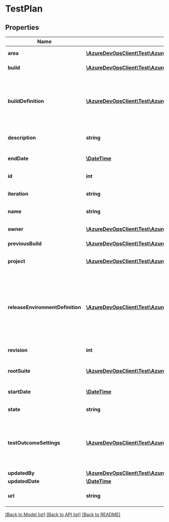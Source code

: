 # TestPlan

## Properties
Name | Type | Description | Notes
------------ | ------------- | ------------- | -------------
**area** | [**\AzureDevOpsClient\Test\AzureDevOpsClient\Test\Model\ShallowReference**](ShallowReference.md) | Area of the test plan. | [optional] 
**build** | [**\AzureDevOpsClient\Test\AzureDevOpsClient\Test\Model\ShallowReference**](ShallowReference.md) | Build to be tested. | [optional] 
**buildDefinition** | [**\AzureDevOpsClient\Test\AzureDevOpsClient\Test\Model\ShallowReference**](ShallowReference.md) | The Build Definition that generates a build associated with this test plan. | [optional] 
**description** | **string** | Description of the test plan. | [optional] 
**endDate** | [**\DateTime**](\DateTime.md) | End date for the test plan. | [optional] 
**id** | **int** | ID of the test plan. | [optional] 
**iteration** | **string** | Iteration path of the test plan. | [optional] 
**name** | **string** | Name of the test plan. | [optional] 
**owner** | [**\AzureDevOpsClient\Test\AzureDevOpsClient\Test\Model\IdentityRef**](IdentityRef.md) | Owner of the test plan. | [optional] 
**previousBuild** | [**\AzureDevOpsClient\Test\AzureDevOpsClient\Test\Model\ShallowReference**](ShallowReference.md) |  | [optional] 
**project** | [**\AzureDevOpsClient\Test\AzureDevOpsClient\Test\Model\ShallowReference**](ShallowReference.md) | Project which contains the test plan. | [optional] 
**releaseEnvironmentDefinition** | [**\AzureDevOpsClient\Test\AzureDevOpsClient\Test\Model\ReleaseEnvironmentDefinitionReference**](ReleaseEnvironmentDefinitionReference.md) | Release Environment to be used to deploy the build and run automated tests from this test plan. | [optional] 
**revision** | **int** | Revision of the test plan. | [optional] 
**rootSuite** | [**\AzureDevOpsClient\Test\AzureDevOpsClient\Test\Model\ShallowReference**](ShallowReference.md) | Root test suite of the test plan. | [optional] 
**startDate** | [**\DateTime**](\DateTime.md) | Start date for the test plan. | [optional] 
**state** | **string** | State of the test plan. | [optional] 
**testOutcomeSettings** | [**\AzureDevOpsClient\Test\AzureDevOpsClient\Test\Model\TestOutcomeSettings**](TestOutcomeSettings.md) | Value to configure how same tests across test suites under a test plan need to behave | [optional] 
**updatedBy** | [**\AzureDevOpsClient\Test\AzureDevOpsClient\Test\Model\IdentityRef**](IdentityRef.md) |  | [optional] 
**updatedDate** | [**\DateTime**](\DateTime.md) |  | [optional] 
**url** | **string** | URL of the test plan resource. | [optional] 

[[Back to Model list]](../README.md#documentation-for-models) [[Back to API list]](../README.md#documentation-for-api-endpoints) [[Back to README]](../README.md)


